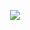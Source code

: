 <p align="center">
  <a href="https://devicons.dev.br/">
    <img src="[![Skills](https://devicons.dev.br/icons?icon=Python,Java&size=50&theme=dark&perline=2)]" />
  </a>
</p>
